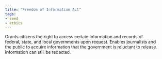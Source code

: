 ```yaml
---
title: "Freedom of Information Act"
tags:
- seed
- ethics
---
```


Grants citizens the right to access certain information and records of federal, state, and local governments upon request. Enables journalists and the public to acquire information that the government is reluctant to release. Information can still be redacted.